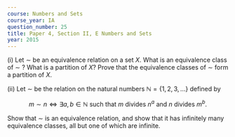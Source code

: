 ```yaml
---
course: Numbers and Sets
course_year: IA
question_number: 25
title: Paper 4, Section II, E Numbers and Sets
year: 2015
---
```




(i) Let $\sim$ be an equivalence relation on a set $X$. What is an equivalence class of $\sim$ ? What is a partition of $X ?$ Prove that the equivalence classes of $\sim$ form a partition of $X$.

(ii) Let $\sim$ be the relation on the natural numbers $\mathbb{N}=\{1,2,3, \ldots\}$ defined by

$$m \sim n \Longleftrightarrow \exists a, b \in \mathbb{N} \text { such that } m \text { divides } n^{a} \text { and } n \text { divides } m^{b} .$$

Show that $\sim$ is an equivalence relation, and show that it has infinitely many equivalence classes, all but one of which are infinite.